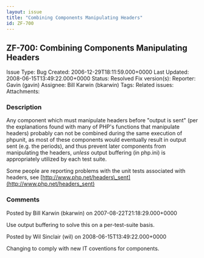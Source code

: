 ```yaml
---
layout: issue
title: "Combining Components Manipulating Headers"
id: ZF-700
---
```


ZF-700: Combining Components Manipulating Headers
-------------------------------------------------

 Issue Type: Bug Created: 2006-12-29T18:11:59.000+0000 Last Updated: 2008-06-15T13:49:22.000+0000 Status: Resolved Fix version(s): 
 Reporter:  Gavin (gavin)  Assignee:  Bill Karwin (bkarwin)  Tags: 
 Related issues: 
 Attachments: 
### Description

Any component which must manipulate headers before "output is sent" (per the explanations found with many of PHP's functions that manipulate headers) probably can not be combined during the same execution of phpunit, as most of these components would eventually result in output sent (e.g. the periods), and thus prevent later components from manipulating the headers, _unless_ output buffering (in php.ini) is appropriately utilized by each test suite.

Some people are reporting problems with the unit tests associated with headers, see [http://www.php.net/headers\_sent](http://www.php.net/headers_sent)

 

 

### Comments

Posted by Bill Karwin (bkarwin) on 2007-08-22T21:18:29.000+0000

Use output buffering to solve this on a per-test-suite basis.

 

 

Posted by Wil Sinclair (wil) on 2008-06-15T13:49:22.000+0000

Changing to comply with new IT coventions for components.

 

 